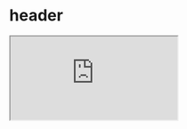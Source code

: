 <script src="//ajax.googleapis.com/ajax/libs/jquery/1.8.2/jquery.min.js">xxx</script>
<h1>header</h1>
<iframe src="http://apiary.io/">test</iframe>